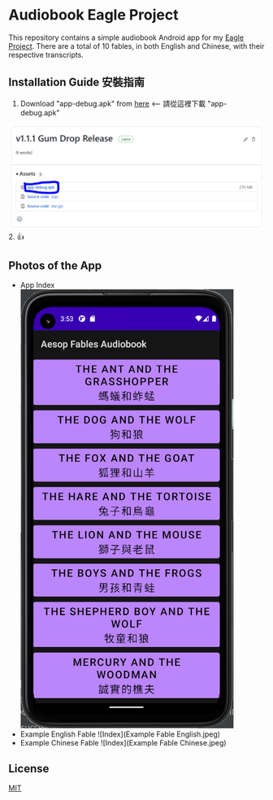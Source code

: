 # Audiobook Eagle Project

This repository contains a simple audiobook Android app for my [Eagle Project](https://www.scouting.org/programs/scouts-bsa/advancement-and-awards/eagle-scout-workbook/). There are a total of 10 fables, in both English and Chinese, with their respective transcripts. 

## Installation Guide 安裝指南

1. Download "app-debug.apk" from [here](https://github.com/Yessir4253/Audiobook-Eagle-Project/releases/tag/v1.1.1) <-- 請從這裡下載 "app-debug.apk"
<img src="/Installation.PNG" alt="Installation Image" style="width:750px;"/>
2. 👍

## Photos of the App

* App Index
![Index](Index.jpeg)
* Example English Fable
![Index](Example Fable English.jpeg)
* Example Chinese Fable
![Index](Example Fable Chinese.jpeg)

## License
[MIT](https://choosealicense.com/licenses/mit/)
